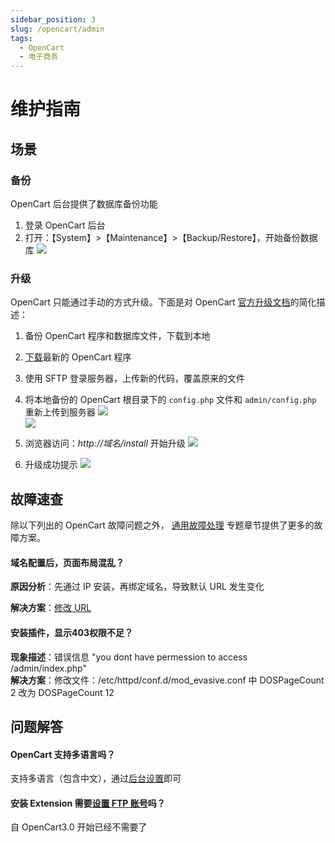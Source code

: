 ```yaml
---
sidebar_position: 3
slug: /opencart/admin
tags:
  - OpenCart
  - 电子商务
---
```


# 维护指南

## 场景

### 备份

OpenCart 后台提供了数据库备份功能

1. 登录 OpenCart 后台
2. 打开：【System】>【Maintenance】>【Backup/Restore】，开始备份数据库
  ![](https://libs.websoft9.com/Websoft9/DocsPicture/en/opencart/opencart-backupdb-websoft9.png)

### 升级

OpenCart 只能通过手动的方式升级。下面是对 OpenCart [官方升级文档](https://docs.opencart.com/en-gb/upgrading/)的简化描述：

1. 备份 OpenCart 程序和数据库文件，下载到本地

2. [下载](https://www.opencart.com/index.php?route=cms/download)最新的 OpenCart 程序

3. 使用 SFTP 登录服务器，上传新的代码，覆盖原来的文件

4. 将本地备份的 OpenCart 根目录下的 `config.php` 文件和 `admin/config.php` 重新上传到服务器
   ![](https://libs.websoft9.com/Websoft9/DocsPicture/en/opencart/Opencart-update001-websoft9.png)  
   ![](https://libs.websoft9.com/Websoft9/DocsPicture/en/opencart/Opencart-update002-websoft9.png) 

5. 浏览器访问：*http://域名/install* 开始升级
   ![](https://libs.websoft9.com/Websoft9/DocsPicture/en/opencart/Opencart-update003-websoft9.png)  

6. 升级成功提示 
   ![](https://libs.websoft9.com/Websoft9/DocsPicture/en/opencart/Opencart-update004-websoft9.png)  


## 故障速查

除以下列出的 OpenCart 故障问题之外， [通用故障处理](../troubleshooting) 专题章节提供了更多的故障方案。 

####  域名配置后，页面布局混乱？

**原因分析**：先通过 IP 安装，再绑定域名，导致默认 URL 发生变化   

**解决方案**：[修改 URL](../opencart#dns)

#### 安装插件，显示403权限不足？

**现象描述**：错误信息 "you dont have permession to access /admin/index.php"   
**解决方案**：修改文件：/etc/httpd/conf.d/mod\_evasive.conf 中  DOSPageCount 2 改为 DOSPageCount 12

## 问题解答

#### OpenCart 支持多语言吗？

支持多语言（包含中文），通过[后台设置](../opencart#setlanguage)即可

#### 安装 Extension 需要[设置 FTP 账号](http://docs.opencart.com/en-gb/extension/installer/)吗？

自 OpenCart3.0 开始已经不需要了